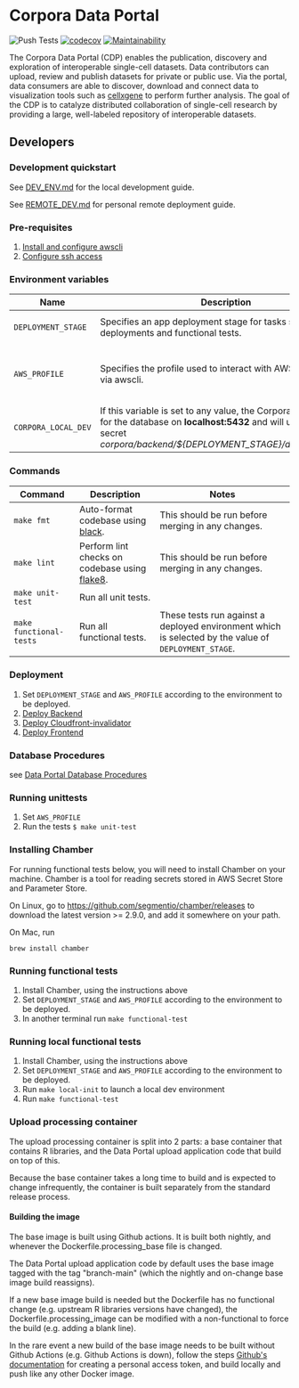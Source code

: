 # Corpora Data Portal

![Push Tests](https://github.com/chanzuckerberg/corpora-data-portal/workflows/Push%20Tests/badge.svg)
[![codecov](https://codecov.io/gh/chanzuckerberg/corpora-data-portal/branch/main/graph/badge.svg)](https://codecov.io/gh/chanzuckerberg/corpora-data-portal)
[![Maintainability](https://api.codeclimate.com/dp/v1/badges/9416c313de4d0457a5cc/maintainability)](https://codeclimate.com/github/chanzuckerberg/corpora-data-portal/maintainability)

The Corpora Data Portal (CDP) enables the publication, discovery and exploration of interoperable
single-cell datasets. Data contributors can upload, review and publish datasets for private or
public use. Via the portal, data consumers are able to discover, download and connect data to visualization tools
such as [cellxgene](https://chanzuckerberg.github.io/cellxgene/posts/cellxgene_cziscience_com) to perform further
analysis. The goal of the CDP is to catalyze distributed collaboration of single-cell research by providing a large,
well-labeled repository of interoperable datasets.

## Developers

### Development quickstart
See [DEV_ENV.md](DEV_ENV.md) for the local development guide.

See [REMOTE_DEV.md](REMOTE_DEV.md) for personal remote deployment guide.

### Pre-requisites

1. [Install and configure awscli](docs/awscli.md)
1. [Configure ssh access](https://github.com/chanzuckerberg/single-cell-infra#ssh)

### Environment variables

| Name                | Description                                                                                                                                                                               | Values                                |
| ------------------- | ----------------------------------------------------------------------------------------------------------------------------------------------------------------------------------------- | ------------------------------------- |
| `DEPLOYMENT_STAGE`  | Specifies an app deployment stage for tasks such as deployments and functional tests.                                                                                                     | `dev`, `staging`, `prod`              |
| `AWS_PROFILE`       | Specifies the profile used to interact with AWS resources via awscli.                                                                                                                     | `single-cell-dev`, `single-cell-prod` |
| `CORPORA_LOCAL_DEV` | If this variable is set to any value, the Corpora app will look for the database on **localhost:5432** and will use the aws secret _corpora/backend/\${DEPLOYMENT_STAGE}/database_local_. | Any                                   |

### Commands

| Command                 | Description                                                                          | Notes                                                                                                |
| ----------------------- | ------------------------------------------------------------------------------------ | ---------------------------------------------------------------------------------------------------- |
| `make fmt`              | Auto-format codebase using [black](https://pypi.org/project/black/).                 | This should be run before merging in any changes.                                                    |
| `make lint`             | Perform lint checks on codebase using [flake8](https://flake8.pycqa.org/en/latest/). | This should be run before merging in any changes.                                                    |
| `make unit-test`        | Run all unit tests.                                                                  |                                                                                                      |
| `make functional-tests` | Run all functional tests.                                                            | These tests run against a deployed environment which is selected by the value of `DEPLOYMENT_STAGE`. |

### Deployment

1. Set `DEPLOYMENT_STAGE` and `AWS_PROFILE` according to the environment to be deployed.
1. [Deploy Backend](backend/chalice/api_server/README.md#Deploy)
1. [Deploy Cloudfront-invalidator](backend/chalice/cloudfront_invalidator/README.md#Deploy)
1. [Deploy Frontend](frontend/README.md#Deployment)

### Database Procedures
see [Data Portal Database Procedures](backend/database/README.md)

### Running unittests

1. Set `AWS_PROFILE`
1. Run the tests `$ make unit-test`

### Installing Chamber
For running functional tests below, you will need to install Chamber on your machine. Chamber
is a tool for reading secrets stored in AWS Secret Store and Parameter Store.

On Linux, go to https://github.com/segmentio/chamber/releases to download the latest version >= 2.9.0,
and add it somewhere on your path.

On Mac, run
```
brew install chamber
```

### Running functional tests

1. Install Chamber, using the instructions above
1. Set `DEPLOYMENT_STAGE` and `AWS_PROFILE` according to the environment to be deployed.
1. In another terminal run `make functional-test`

### Running local functional tests

1. Install Chamber, using the instructions above
1. Set `DEPLOYMENT_STAGE` and `AWS_PROFILE` according to the environment to be deployed.
1. Run `make local-init` to launch a local dev environment
1. Run `make functional-test`

### Upload processing container
The upload processing container is split into 2 parts: a base container that contains R
libraries, and the Data Portal upload application code that build on top of this.

Because the base container takes a long time to build and is expected to change
infrequently, the container is built separately from the standard release process.

#### Building the image
The base image is built using Github actions. It is built both nightly, and whenever
the Dockerfile.processing_base file is changed.

The Data Portal upload application code by default uses the base image tagged with the tag
"branch-main" (which the nightly and on-change base image build reassigns).

If a new base image build is needed but the Dockerfile has no functional change (e.g.
upstream R libraries versions have changed), the Dockerfile.processing_image can be
modified with a non-functional to force the build (e.g. adding a blank line).

In the rare event a new build of the base image needs to be built without Github Actions
(e.g. Github Actions is down), follow the steps
[Github's documentation](https://docs.github.com/en/packages/guides/pushing-and-pulling-docker-images)
for creating a personal access token, and build locally and push like any other Docker image.
